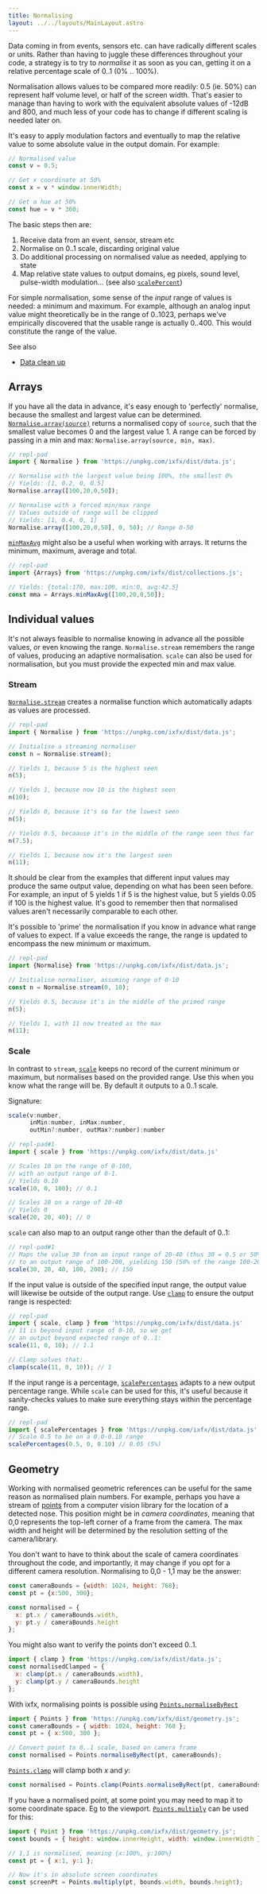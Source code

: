 ```yaml
---
title: Normalising
layout: ../../layouts/MainLayout.astro
---
```


<script type="module" hoist>
  import '/src/components/ReplPad';
</script>

Data coming in from events, sensors etc. can have radically different scales or units. Rather than having to juggle these differences throughout your code, a strategy is to try to _normalise_ it as soon as you can, getting it on a relative percentage scale of 0..1 (0% .. 100%).

Normalisation allows values to be compared more readily: 0.5 (ie. 50%) can represent half volume level, or half of the screen width. That's easier to manage than having to work with the equivalent absolute values of -12dB and 800, and much less of your code has to change if different scaling is needed later on.

It's easy to apply modulation factors and eventually to map the relative value to some absolute value in the output domain. For example:

```js
// Normalised value
const v = 0.5;

// Get x coordinate at 50%
const x = v * window.innerWidth;

// Get a hue at 50%
const hue = v * 360;
```

The basic steps then are:
1. Receive data from an event, sensor, stream etc
2. Normalise on 0..1 scale, discarding original value
3. Do additional processing on normalised value as needed, applying to state
4. Map relative state values to output domains, eg pixels, sound level, pulse-width modulation... (see also [`scalePercent`](https://clinth.github.io/ixfx/functions/Data.scalePercent.html))

For simple normalisation, some sense of the _input_ range of values is needed: a minimum and maximum. For example, although an analog input value might theoretically be in the range of 0..1023, perhaps we've empirically discovered that the usable range is actually 0..400. This would constitute the range of the value.

See also
* [Data clean up](../../data/cleanup/)

## Arrays

If you have all the data in advance, it's easy enough to 'perfectly' normalise, because the smallest and largest value can be determined. [`Normalise.array(source)`](https://clinth.github.io/ixfx/functions/Data.Normalise.array.html) returns a normalised copy of `source`, such that the smallest value becomes 0 and the largest value 1. A range can be forced by passing in a min and max: `Normalise.array(source, min, max)`.

```js
// repl-pad
import { Normalise } from 'https://unpkg.com/ixfx/dist/data.js';

// Normalise with the largest value being 100%, the smallest 0%
// Yields: [1, 0.2, 0, 0.5]
Normalise.array([100,20,0,50]);

// Normalise with a forced min/max range
// Values outside of range will be clipped
// Yields: [1, 0.4, 0, 1]
Normalise.array([100,20,0,50], 0, 50); // Range 0-50
```

[`minMaxAvg`](https://clinth.github.io/ixfx/functions/Collections.Arrays.minMaxAvg.html) might also be a useful when working with arrays. It returns the minimum, maximum, average and total.

```js
// repl-pad
import {Arrays} from 'https://unpkg.com/ixfx/dist/collections.js';

// Yields: {total:170, max:100, min:0, avg:42.5}
const mma = Arrays.minMaxAvg([100,20,0,50]);
```

## Individual values

It's not always feasible to normalise knowing in advance all the possible values, or even knowing the range. `Normalise.stream` remembers the range of values, producing an adaptive normalisation. `scale` can also be used for normalisation, but you must provide the expected min and max value.

### Stream

[`Normalise.stream`](https://clinth.github.io/ixfx/functions/Data.Normalise.stream.html) creates a normalise function which automatically adapts as values are processed.

```js
// repl-pad
import { Normalise } from 'https://unpkg.com/ixfx/dist/data.js';

// Initialise a streaming normaliser
const n = Normalise.stream();

// Yields 1, because 5 is the highest seen
n(5);

// Yields 1, because now 10 is the highest seen
n(10);

// Yields 0, because it's so far the lowest seen
n(5);

// Yields 0.5, becaause it's in the middle of the range seen thus far
n(7.5);

// Yields 1, because now it's the largest seen
n(11);
```

It should be clear from the examples that different input values may produce the same output value, depending on what has been seen before. For example, an input of 5 yields 1 if 5 is the highest value, but 5 yields 0.05 if 100 is the highest value. It's good to remember then that normalised values aren't necessarily comparable to each other.

It's possible to 'prime' the normalisation if you know in advance what range of values to expect. If a value exceeds the range, the range is updated to encompass the new minimum or maximum.

```js
// repl-pad
import {Normalise} from 'https://unpkg.com/ixfx/dist/data.js';

// Initialise normaliser, assuming range of 0-10 
const n = Normalise.stream(0, 10);

// Yields 0.5, because it's in the middle of the primed range
n(5);

// Yields 1, with 11 now treated as the max
n(11);
```

### Scale

In contrast to `stream`, [`scale`](https://clinth.github.io/ixfx/functions/Data.scale.html) keeps no record of the current minimum or maximum, but normalises based on the provided range. Use this when you know what the range will be. By default it outputs to a 0..1 scale.

Signature:

```js
scale(v:number, 
      inMin:number, inMax:number, 
      outMin?:number, outMax?:number):number
```

```js
// repl-pad#1
import { scale } from 'https://unpkg.com/ixfx/dist/data.js'

// Scales 10 on the range of 0-100, 
// with an output range of 0-1.
// Yields 0.10
scale(10, 0, 100); // 0.1

// Scales 20 on a range of 20-40
// Yields 0
scale(20, 20, 40); // 0
```

`scale` can also map to an output range other than the default of 0..1:

```js
// repl-pad#1
// Maps the value 30 from an input range of 20-40 (thus 30 = 0.5 or 50%)
// to an output range of 100-200, yielding 150 (50% of the range 100-200)
scale(30, 20, 40, 100, 200); // 150
```

If the input value is outside of the specified input range, the output value will likewise be outside of the output range. Use [`clamp`](../data/cleanup/#clamping) to ensure the output range is respected:

```js
// repl-pad
import { scale, clamp } from 'https://unpkg.com/ixfx/dist/data.js'
// 11 is beyond input range of 0-10, so we get
// an output beyond expected range of 0..1:
scale(11, 0, 10); // 1.1

// Clamp solves that:
clamp(scale(11, 0, 10)); // 1
```

If the input range is a percentage, [`scalePercentages`](https://clinth.github.io/ixfx/functions/Data.scalePercentages.html) adapts to a new output percentage range. While `scale` can be used for this, it's useful because it sanity-checks values to make sure everything stays within the percentage range.

```js
// repl-pad
import { scalePercentages } from 'https://unpkg.com/ixfx/dist/data.js'
// Scale 0.5 to be on a 0.0-0.10 range
scalePercentages(0.5, 0, 0.10) // 0.05 (5%)
```

## Geometry

Working with normalised geometric references can be useful for the same reason as normalised plain numbers. For example, perhaps you have a stream of [points](../../types/geometry/point/) from a computer vision library for the location of a detected nose. This position might be in _camera coordinates_, meaning that 0,0 represents the top-left corner of a frame from the camera. The max width and height will be determined by the resolution setting of the camera/library.

You don't want to have to think about the scale of camera coordinates throughout the code, and importantly, it may change if you opt for a different camera resolution. Normalising to 0,0 - 1,1 may be the answer:

```js
const cameraBounds = {width: 1024, height: 768};
const pt = {x:500, 300};

const normalised = {
  x: pt.x / cameraBounds.width,
  y: pt.y / cameraBounds.height
};
```

You might also want to verify the points don't exceed 0..1. 

```js
import { clamp } from 'https://unpkg.com/ixfx/dist/data.js';
const normalisedClamped = {
  x: clamp(pt.x / cameraBounds.width),
  y: clamp(pt.y / cameraBounds.height
};
```

With ixfx, normalising points is possible using [`Points.normaliseByRect`](https://clinth.github.io/ixfx/functions/Geometry.Points.normaliseByRect.html)

```js
import { Points } from 'https://unpkg.com/ixfx/dist/geometry.js';
const cameraBounds = { width: 1024, height: 768 };
const pt = { x:500, 300 };

// Convert point to 0..1 scale, based on camera frame
const normalised = Points.normaliseByRect(pt, cameraBounds);
```

[`Points.clamp`](https://clinth.github.io/ixfx/functions/Geometry.Points.clamp.html) will clamp both _x_ and _y_: 

```js
const normalised = Points.clamp(Points.normaliseByRect(pt, cameraBounds));
```

If you have a normalised point, at some point you may need to map it to some coordinate space. Eg to the viewport. [`Points.multiply`](https://clinth.github.io/ixfx/functions/Geometry.Points.multiply.html) can be used for this:

```js
import { Point } from 'https://unpkg.com/ixfx/dist/geometry.js';
const bounds = { height: window.innerHeight, width: window.innerWidth };

// 1,1 is normalised, meaning {x:100%, y:100%}
const pt = { x:1, y:1 };

// Now it's in absolute screen coordinates
const screenPt = Points.multiply(pt, bounds.width, bounds.height);
```
